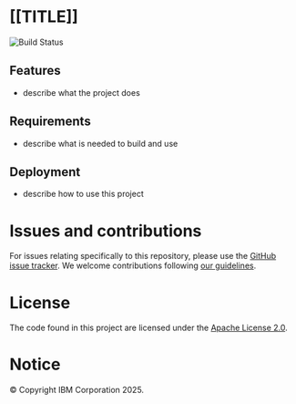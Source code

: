 # [[TITLE]]
![Build Status]([[BUILD_STATUS_URL]])

## Features
- describe what the project does

## Requirements
- describe what is needed to build and use

## Deployment
- describe how to use this project

# Issues and contributions
For issues relating specifically to this repository, please use the [GitHub issue tracker](../../issues).
We welcome contributions following [our guidelines](CONTRIBUTING.md).

# License
The code found in this project are licensed under the [Apache License 2.0](LICENSE).

# Notice
© Copyright IBM Corporation 2025.
